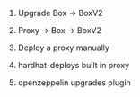 1. Upgrade Box -> BoxV2
2. Proxy -> Box
   -> BoxV2

3. Deploy a proxy manually
4. hardhat-deploys built in proxy
5. openzeppelin upgrades plugin
